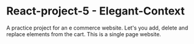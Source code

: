 # React-project-5 - Elegant-Context
A practice project for an e commerce website. Let's you add, delete and replace elements from the cart. This is a single page website.
